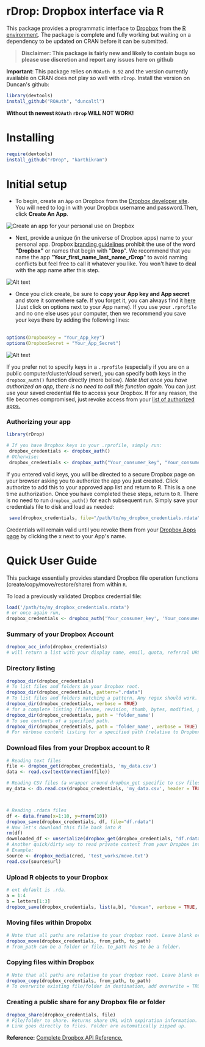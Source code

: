 
# rDrop: Dropbox interface via R

This package provides a  programmatic interface to [Dropbox](https://www2.dropbox.com/home) from the [R environment](http://www.r-project.org/). The package is complete and fully working but waiting on a dependency to be updated on CRAN before it can be submitted.

> **Disclaimer: This package is fairly new and likely to contain bugs so please use discretion and report any issues here on github</u>**

**Important**: This package relies on `ROAuth 0.92` and the version currently available on CRAN does not play so well with `rDrop`. Install the version on Duncan's github:

```R
library(devtools)
install_github("ROAuth", "duncaltl")
```
**Without th newest `ROAuth` `rDrop` WILL NOT WORK!**

# Installing
```R
require(devtools)
install_github("rDrop", "karthikram")
```

# Initial setup
* To begin, create an `App` on Dropbox from the [Dropbox developer site](https://www2.dropbox.com/developers/apps). You will need to log in with your Dropbox username and password.Then, click **Create An App**.

![Create an app for your personal use on Dropbox](https://github.com/karthikram/rDrop/blob/master/screenshots/create_app.png?raw=true
)

* Next, provide a unique (in the universe of Dropbox apps) name to your personal app. Dropbox [branding guidelines](https://www2.dropbox.com/developers/reference/branding)  prohibit the use of the word **"Dropbox"** or names that begin with "**Drop**". We recommend that you name the app "**Your_first_name_last_name_rDrop**" to avoid naming conflicts but feel free to call it whatever you like. You won't have to deal with the app name after this step.


![Alt text](https://github.com/karthikram/rDrop/blob/master/screenshots/name_your_app.png?raw=true)

* Once you click create, be sure to **copy your App key and App secret** and store it somewhere safe. If you forget it, you can always find it [here](https://www.dropbox.com/developers/apps) (Just click on options next to your App name).  If you use your `.rprofile` and no one else uses your computer,  then we recommend you save your keys there by adding the following lines: <br><br>

```R
options(DropboxKey = "Your_App_key")
options(DropboxSecret = "Your_App_Secret")
```




![Alt text](https://github.com/karthikram/rDrop/blob/master/screenshots/keys.png?raw=true)

If you prefer not to specify keys in a `.rprofile` (especially if you are on a public computer/cluster/cloud server), you can specify both keys in the `dropbox_auth()` function directly (more below). <em>Note that once you have authorized an app, there is no need to call this function again.</em> You can just use your saved credential file to access your Dropbox. If for any reason, the file becomes compromised, just revoke access from your [list of authorized apps.](https://www2.dropbox.com/account#applications)

### Authorizing your app
```R
library(rDrop)
```

```R
# If you have Dropbox keys in your .rprofile, simply run:
 dropbox_credentials <- dropbox_auth()
# Otherwise:
 dropbox_credentials <- dropbox_auth("Your_consumer_key", "Your_consumer_secret")
```


If you entered valid keys, you will be directed to a secure Dropbox page on your browser asking you to authorize the app you just created. Click authorize to add this to your approved app list and return to R. This is a one time authorization. Once you have completed these steps, return to `R`. There is no need to run `dropbox_auth()` for each subsequent run. Simply save your credentials file to disk and load as needed:

```R
 save(dropbox_credentials, file="/path/to/my_dropbox_credentials.rdata")
```

Credentials will remain valid until you revoke them from your [Dropbox Apps page](https://www2.dropbox.com/developers/apps) by clicking the x next to your App's name.

# Quick User Guide
This package essentially provides standard Dropbox file operation functions (create/copy/move/restore/share) from within `R`.

To load a previously validated Dropbox credential file:

```R
load('/path/to/my_dropbox_credentials.rdata')
# or once again run,
dropbox_credentials <- dropbox_auth('Your_consumer_key', 'Your_consumer_secret')
```

### Summary of your Dropbox Account
```R
dropbox_acc_info(dropbox_credentials)
# will return a list with your display name, email, quota, referral URL, and country.
```

### Directory listing
```R
dropbox_dir(dropbox_credentials)
# To list files and folders in your Dropbox root.
dropbox_dir(dropbox_credentials, pattern=".rdata")
# To list files and folders matching a pattern. Any regex should work.
dropbox_dir(dropbox_credentials, verbose = TRUE)
# for a complete listing (filename, revision, thumb, bytes, modified, path, and is_dir) with detailed information.
dropbox_dir(dropbox_credentials, path = 'folder_name')
# To see contents of a specified path.
dropbox_dir(dropbox_credentials, path = 'folder_name', verbose = TRUE)
# For verbose content listing for a specified path (relative to Dropbox root).
```


### Download files from your Dropbox account to R
```R
# Reading text files
file <- dropbox_get(dropbox_credentials, 'my_data.csv')
data <- read.csv(textConnection(file))

# Reading CSV files (a wrapper around dropbox_get specific to csv files)
my_data <- db.read.csv(dropbox_credentials, 'my_data.csv', header = TRUE)



# Reading .rdata files
df <- data.frame(x=1:10, y=rnorm(10))
dropbox_save(dropbox_credentials, df, file="df.rdata")
# Now let's download this file back into R
rm(df)
downloaded_df <- unserialize(dropbox_get(dropbox_credentials, "df.rdata"))
# Another quick/dirty way to read private content from your Dropbox into R is using the dropbox_media() function.
# Example:
source <- dropbox_media(cred, 'test_works/move.txt')
read.csv(source$url)
```

### Upload R objects to your Dropbox
```R
# ext default is .rda.
a = 1:4
b = letters[1:3]
dropbox_save(dropbox_credentials, list(a,b), "duncan", verbose = TRUE, ext = ".rda")
```

### Moving files within Dropobx
```R
# Note that all paths are relative to your dropbox root. Leave blank or use / for root.
dropbox_move(dropbox_credentials, from_path, to_path)
# from_path can be a folder or file. to_path has to be a folder.
```

### Copying files within Dropbox
```R
# Note that all paths are relative to your dropbox root. Leave blank or use / for root.
dropbox_copy(dropbox_credentials, from_path, to_path)
# To overwrite existing file/folder in destination, add overwrite = TRUE.
```

### Creating a public share for any Dropbox file or folder
```R
dropbox_share(dropbox_credentials, file)
# File/folder to share. Returns share URL with expiration information.
# Link goes directly to files. Folder are automatically zipped up.
```

**Reference:**
[Complete Dropbox API Reference.](https://www2.dropbox.com/developers/reference/api)

